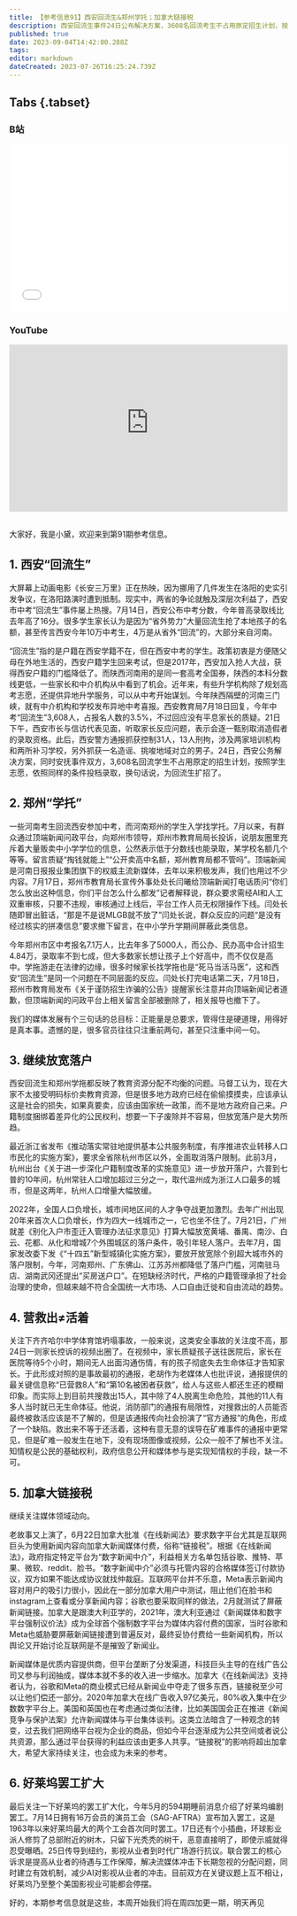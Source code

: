 ```yaml
---
title: 【参考信息91】西安回流生&郑州学托；加拿大链接税
description: 西安回流生事件24日公布解决方案，3608名回流考生不占用原定招生计划，按照考生志愿，依照同样的条件投档录取，也就是扩招了。既然各地抢人拼的是城市的未来，那也应当提供相应的公共服务。马督工的观点更直接，现在大家不太接受明码标价卖教育资源，但是地方在偷偷摸摸卖，那应该由国家出台统一政策，而不是地方政府自己来。加拿大学澳大利亚，要对互联网巨头征“链接税”，Mata、谷歌反击，这个博弈影响我们行业的未来。
published: true
date: 2023-09-04T14:42:00.288Z
tags: 
editor: markdown
dateCreated: 2023-07-26T16:25:24.739Z
---
```


## Tabs {.tabset}
### B站
<div style="position: relative; padding: 30% 45%;">
<iframe style="position: absolute; width: 100%; height: 100%; left: 0; top: 0;" src="//player.bilibili.com/player.html?&bvid=BV1rV411L7HR&page=1&as_wide=1&high_quality=1&danmaku=1&autoplay=0" scrolling="no" border="0" frameborder="no" framespacing="0" allowfullscreen="true"></iframe>
</div>

### YouTube
<div style="position: relative; padding: 30% 45%;">
<iframe style="position: absolute; top: 0; left: 0; width: 100%; height: 100%;" src="https://www.youtube-nocookie.com/embed/YouTubeVID" title="YouTube video player" frameborder="0" allow="accelerometer; autoplay; clipboard-write; encrypted-media; gyroscope; picture-in-picture" allowfullscreen></iframe>
</div>

## 

大家好，我是小黛，欢迎来到第91期参考信息。

## 1. 西安“回流生”

大屏幕上动画电影《长安三万里》正在热映，因为挪用了几件发生在洛阳的史实引发争议，在洛阳路演时遭到抵制。现实中，两省的争论就触及深层次利益了，西安市中考“回流生”事件屡上热搜。7月14日，西安公布中考分数，今年普高录取线比去年高了16分。很多学生家长认为是因为“省外势力”大量回流生抢了本地孩子的名额，甚至传言西安今年10万中考生，4万是从省外“回流”的，大部分来自河南。

“回流生”指的是户籍在西安学籍不在，但在西安中考的学生。政策初衷是方便随父母在外地生活的，西安户籍学生回来考试，但是2017年，西安加入抢人大战，获得西安户籍的门槛降低了。而陕西河南用的是同一套高考全国券，陕西的本科分数线更低，一些家长和中介机构从中看到了机会。近年来，有些升学机构除了规划高考志愿，还提供异地升学服务，可以从中考开始谋划。今年陕西隔壁的河南三门峡，就有中介机构和学校发布异地中考喜报。西安教育局7月18日回复，今年中考“回流生”3,608人，占报名人数的3.5%，不过回应没有平息家长的质疑。21日下午，西安市长与信访代表见面，听取家长反应问题，表示会逐一甄别取消造假者的录取资格。此后，西安警方通报抓获控制31人，13人刑拘，涉及两家培训机构和两所补习学校，另外抓获一名造谣、挑唆地域对立的男子。24日，西安公务解决方案，同时安抚事件双方，3,608名回流学生不占用原定的招生计划，按照学生志愿，依照同样的条件投档录取，换句话说，为回流生扩招了。

## 2. 郑州“学托”

一些河南考生回流西安参加中考，而河南郑州的学生入学找学托。7月以来，有群众通过顶端新闻问政平台，向郑州市领导，郑州市教育局局长投诉，说朋友圈里充斥着大量贩卖中小学学位的信息，公然表示低于分数线也能录取，某学校名额几个等等。留言质疑“掏钱就能上”“公开卖高中名额，郑州教育局都不管吗”。顶端新闻是河南日报报业集团旗下的权威主流新媒体，去年以来积极发声，我们也用过不少内容。7月17日，郑州市教育局长宣传外事处处长闫曦给顶端新闻打电话质问“你们怎么放出这种信息，你们平台怎么什么都发”记者解释说，群众要求需经AI和人工双重审核，只要不违规，审核通过上线后，平台工作人员无权限操作下线。闫处长随即冒出脏话，“那是不是说MLGB就不放了”闫处长说，群众反应的问题“是没有经过核实的拼凑信息”要求撤下留言，在中小学升学期间屏蔽此类信息。

今年郑州市区中考报名7.1万人，比去年多了5000人，而公办、民办高中合计招生4.84万，录取率不到七成，但大多数家长想让孩子上个好高中，而不仅仅是高中。学拖游走在法律的边缘，很多时候家长找学拖也是“死马当活马医”，这和西安“回流生”是同一个问题在不同层面的反应。闫处长打完电话第二天，7月18日，郑州市教育局发布《关于谨防招生诈骗的公告》提醒家长注意并向顶端新闻记者道歉，但顶端新闻的问政平台上相关留言全部被删除了，相关报导也撤下了。

我们的媒体发展有个三句话的总目标：正能量是总要求，管得住是硬道理，用得好是真本事。遗憾的是，很多官员往往只注重前两句，甚至只注重中间一句。

## 3. 继续放宽落户

西安回流生和郑州学拖都反映了教育资源分配不均衡的问题。马督工认为，现在大家不太接受明码标价卖教育资源，但是很多地方政府已经在偷偷摸摸卖，应该承认这是社会的损失，如果真要卖，应该由国家统一政策，而不是地方政府自己来。户籍制度捆绑着差异化的公民权利，想要一下子废除并不容易，但放宽落户是大势所趋。

最近浙江省发布《推动落实常驻地提供基本公共服务制度，有序推进农业转移人口市民化的实施方案》，要求全省除杭州市区以外，全面取消落户限制。此前3月，杭州出台《关于进一步深化户籍制度改革的实施意见》进一步放开落户，六普到七普的10年间，杭州常驻人口增加超过三分之一，取代温州成为浙江人口最多的城市，但是这两年，杭州人口增量大幅放缓。

2022年，全国人口负增长，城市间地区间的人才争夺战更加激烈。去年广州出现20年来首次人口负增长，作为四大一线城市之一，它也坐不住了。7月21日，广州就差《别化入户市歪迁入管理办法征求意见》打算大幅放宽黄埔、番禺、南沙、白云、花都、从化和增城7个外围城区的落户条件，吸引年轻人落户。去年7月，国家发改委下发《“十四五”新型城镇化实施方案》，要放开放宽除个别超大城市外的落户限制，今年，河南郑州、广东佛山、江苏苏州都降低了落户门槛，河南驻马店、湖南武冈还提出“买房送户口”。在短缺经济时代，严格的户籍管理承担了社会治理的使命，但越来越不符合全国统一大市场、人口自由迁徙和自由流动的趋势。

## 4. 营救出≠活着

关注下齐齐哈尔中学体育馆坍塌事故，一般来说，这类安全事故的关注度不高，那24日一则家长控诉的视频出圈了。在视频中，家长质疑孩子送往医院后，家长在医院等待5个小时，期间无人出面沟通伤情，有的孩子彻底失去生命体征才告知家长。于此形成对照的是事故最初的通报，老胡作为老媒体人也批评说，通报提供的最关键信息称“已营救8人”和“第10名被困者获救”，给人与这些人都还生还的模糊印象。而实际上到目前共搜救出15人，其中除了4人脱离生命危险，其他的11人有多人当时就已无生命体征。他说，消防部门的通报有局限性，对搜救出的人员能否最终被救活应该是不了解的，但是该通报传向社会扮演了“官方通报”的角色，形成了一个缺陷。救出来不等于还活着，这种有意无意的误导在矿难事件的通报中更常见，但是矿难一般发生在地下，没有现场图像或视频，公众一般不了解也不关注。知情权是公民的基础权利，政府信息公开和媒体参与是实现知情权的手段，缺一不可。

## 5. 加拿大链接税

继续关注媒体领域动向。

老故事又上演了，6月22日加拿大批准《在线新闻法》要求数字平台尤其是互联网巨头为使用新闻内容向加拿大新闻媒体付费，俗称“链接税”。根据《在线新闻法》，政府指定特定平台为“数字新闻中介”，利益相关方名单包括谷歌、推特、苹果、微软、reddit、脸书。“数字新闻中介”必须与托管内容的合格媒体签订付款协议，双方如果不能达成协议就找仲裁庭。互联网平台并不乐意，Meta表示新闻内容对用户的吸引力很小，因此在一部分加拿大用户中测试，阻止他们在脸书和instagram上查看或分享新闻内容；谷歌也要采取同样的做法，2月就测试了屏蔽新闻链接。加拿大是跟澳大利亚学的，2021年，澳大利亚通过《新闻媒体和数字平台强制议价法》成为全球首个强制数字平台为媒体内容付费的国家，当时谷歌和Meta也威胁要屏蔽新闻链接遭到普遍反对，最终妥协付费给一些新闻机构，所以舆论又开始讨论互联网是不是摧毁了新闻业。

新闻媒体是优质内容提供商，但平台垄断了分发渠道，科技巨头主导的在线广告公司又参与利润抽成，媒体本就不多的收入进一步缩水。加拿大《在线新闻法》支持者认为，谷歌和Meta的商业模式已经从新闻业中夺走了很多东西，链接税至少可以让他们偿还一部分。2020年加拿大在线广告收入97亿美元，80%收入集中在少数数字平台上。美国和英国也在考虑通过类似法律，比如美国国会正在推进《新闻竞争与保护法案》允许新闻媒体与平台集体谈判。这类立法暗含了一种观念的转变，过去我们把网络平台视为企业的商品，但如今平台逐渐成为公共空间或者说公共资源，那么通过平台获得的利益应该由更多人共享。“链接税”的影响将超出加拿大，希望大家持续关注，也会成为未来的参考。

## 6. 好莱坞罢工扩大

最后关注一下好莱坞的罢工扩大化，今年5月的594期睡前消息介绍了好莱坞编剧罢工。7月14日拥有16万会员的演员工会（SAG-AFTRA）宣布加入罢工，这是1963年以来好莱坞最大的两个工会首次同时罢工。17日还有个小插曲，环球影业派人修剪了总部附近的树木，只留下光秃秃的树干，恶意直接明了，即使示威就得忍受曝晒。25日传导到纽约，影视从业者到时代广场游行抗议。联合罢工的核心诉求是提高从业者的待遇与工作保障，解决流媒体冲击下长期忽视的分配问题，同时建立有效机制，减少AI对影视从业者的冲击。目前双方在关键议题上互不相让，好莱坞乃至整个美国影视业可能都会停摆。

好的，本期参考信息就是这些，本周开始我们将在周四加更一期，明天再见

